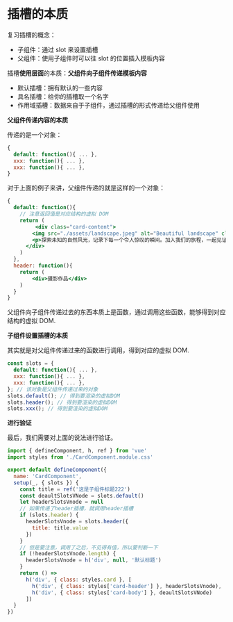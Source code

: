 # 插槽的本质

复习插槽的概念：

- 子组件：通过 slot 来设置插槽
- 父组件：使用子组件时可以往 slot 的位置插入模板内容

插槽**使用层面**的本质：**父组件向子组件传递模板内容**

- 默认插槽：拥有默认的一些内容
- 具名插槽：给你的插槽取一个名字
- 作用域插槽：数据来自于子组件，通过插槽的形式传递给父组件使用



**父组件传递内容的本质**

传递的是一个对象：

```js
{
  default: function(){ ... },
  xxx: function(){ ... },
  xxx: function(){ ... },
}
```

对于上面的例子来讲，父组件传递的就是这样的一个对象：

```jsx
{
  default: function(){
    // 注意返回值是对应结构的虚拟 DOM
    return (
    	 <div class="card-content">
        <img src="./assets/landscape.jpeg" alt="Beautiful landscape" class="card-image" />
        <p>探索未知的自然风光，记录下每一个令人惊叹的瞬间。加入我们的旅程，一起见证世界的壮丽。</p>
      </div>
    )
  },
  header: function(){
    return (
    	<div>摄影作品</div>
    )
  }
}
```

父组件向子组件传递过去的东西本质上是函数，通过调用这些函数，能够得到对应结构的虚拟 DOM.



**子组件设置插槽的本质**

其实就是对父组件传递过来的函数进行调用，得到对应的虚拟 DOM.

```js
const slots = {
  default: function(){ ... },
  xxx: function(){ ... },
  xxx: function(){ ... },
}; // 该对象是父组件传递过来的对象
slots.default(); // 得到要渲染的虚拟DOM 
slots.header(); // 得到要渲染的虚拟DOM
slots.xxx(); // 得到要渲染的虚拟DOM                   
```



**进行验证**

最后，我们需要对上面的说法进行验证。

```js
import { defineComponent, h, ref } from 'vue'
import styles from './CardComponent.module.css'

export default defineComponent({
  name: 'CardComponent',
  setup(_, { slots }) {
    const title = ref('这是子组件标题222')
    const deaultSlotsVNode = slots.default()
    let headerSlotsVnode = null
    // 如果传递了header插槽，就调用header插槽
    if (slots.header) {
      headerSlotsVnode = slots.header({
        title: title.value
      })
    }
    // 但是要注意，调用了之后，不见得有值，所以要判断一下
    if (!headerSlotsVnode.length) {
      headerSlotsVnode = h('div', null, '默认标题')
    }
    return () =>
      h('div', { class: styles.card }, [
        h('div', { class: styles['card-header'] }, headerSlotsVnode),
        h('div', { class: styles['card-body'] }, deaultSlotsVNode)
      ])
  }
})
```

